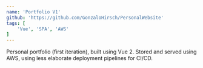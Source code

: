 ```yaml
---
name: 'Portfolio V1'
github: 'https://github.com/GonzaloHirsch/PersonalWebsite'
tags: [
    'Vue', 'SPA', 'AWS'
]
---
```


Personal portfolio (first iteration), built using Vue 2. Stored and served using AWS, using less elaborate deployment pipelines for CI/CD.